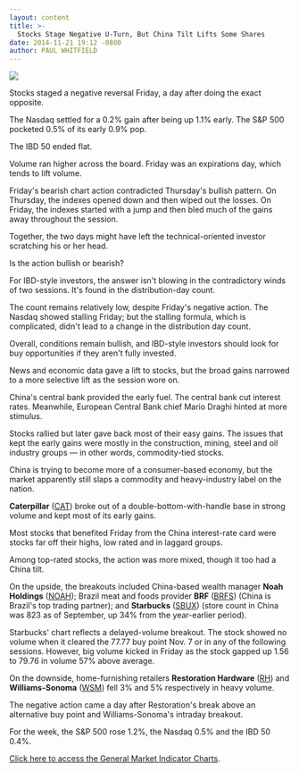 ```yaml
---
layout: content
title: >-
  Stocks Stage Negative U-Turn, But China Tilt Lifts Some Shares
date: 2014-11-21 19:12 -0800
author: PAUL WHITFIELD
---
```






![](https://www.investors.com/wp-content/uploads/ibd-migrated-images/MPv_141124_635521802470114214.png)









Stocks staged a negative reversal Friday, a day after doing the exact opposite.

  

The Nasdaq settled for a 0.2% gain after being up 1.1% early. The S&P 500 pocketed 0.5% of its early 0.9% pop.

  

The IBD 50 ended flat.

  

Volume ran higher across the board. Friday was an expirations day, which tends to lift volume.

  

Friday's bearish chart action contradicted Thursday's bullish pattern. On Thursday, the indexes opened down and then wiped out the losses. On Friday, the indexes started with a jump and then bled much of the gains away throughout the session.

  

Together, the two days might have left the technical-oriented investor scratching his or her head.

  

Is the action bullish or bearish?

  

For IBD-style investors, the answer isn't blowing in the contradictory winds of two sessions. It's found in the distribution-day count.

  

The count remains relatively low, despite Friday's negative action. The Nasdaq showed stalling Friday; but the stalling formula, which is complicated, didn't lead to a change in the distribution day count.

  

Overall, conditions remain bullish, and IBD-style investors should look for buy opportunities if they aren't fully invested.

  

News and economic data gave a lift to stocks, but the broad gains narrowed to a more selective lift as the session wore on.

  

China's central bank provided the early fuel. The central bank cut interest rates. Meanwhile, European Central Bank chief Mario Draghi hinted at more stimulus.

  

Stocks rallied but later gave back most of their easy gains. The issues that kept the early gains were mostly in the construction, mining, steel and oil industry groups — in other words, commodity-tied stocks.

  

China is trying to become more of a consumer-based economy, but the market apparently still slaps a commodity and heavy-industry label on the nation.

  

**Caterpillar** ([CAT](https://research.investors.com/quote.aspx?symbol=CAT)) broke out of a double-bottom-with-handle base in strong volume and kept most of its early gains.

  

Most stocks that benefited Friday from the China interest-rate card were stocks far off their highs, low rated and in laggard groups.

  

Among top-rated stocks, the action was more mixed, though it too had a China tilt.

  

On the upside, the breakouts included China-based wealth manager **Noah Holdings** ([NOAH](https://research.investors.com/quote.aspx?symbol=NOAH)); Brazil meat and foods provider **BRF** ([BRFS](https://research.investors.com/quote.aspx?symbol=BRFS)) (China is Brazil's top trading partner); and **Starbucks** ([SBUX](https://research.investors.com/quote.aspx?symbol=SBUX)) (store count in China was 823 as of September, up 34% from the year-earlier period).

  

Starbucks' chart reflects a delayed-volume breakout. The stock showed no volume when it cleared the 77.77 buy point Nov. 7 or in any of the following sessions. However, big volume kicked in Friday as the stock gapped up 1.56 to 79.76 in volume 57% above average.

  

On the downside, home-furnishing retailers **Restoration Hardware** ([RH](https://research.investors.com/quote.aspx?symbol=RH)) and **Williams-Sonoma** ([WSM](https://research.investors.com/quote.aspx?symbol=WSM)) fell 3% and 5% respectively in heavy volume.

  

The negative action came a day after Restoration's break above an alternative buy point and Williams-Sonoma's intraday breakout.

  

For the week, the S&P 500 rose 1.2%, the Nasdaq 0.5% and the IBD 50 0.4%.


[Click here to access the General Market Indicator Charts](https://www.investors.com/pdf/GMI_112414.pdf).




